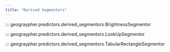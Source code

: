 ```yaml
---
title: "Derived Segmentors"
---
```


::: geograypher.predictors.derived_segmentors.BrightnessSegmentor

::: geograypher.predictors.derived_segmentors.LookUpSegmentor

::: geograypher.predictors.derived_segmentors.TabularRectangleSegmentor
